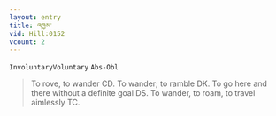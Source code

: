 ```yaml
---
layout: entry
title: འཁྱམ་
vid: Hill:0152
vcount: 2
---
```

`InvoluntaryVoluntary` `Abs-Obl`
> To rove, to wander CD\.
 To wander; to ramble DK\.
To go here and there without a definite goal DS\.
To wander, to roam, to travel aimlessly TC\.

